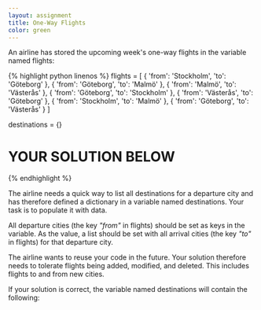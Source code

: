 ```yaml
---
layout: assignment
title: One-Way Flights
color: green
---
```

An airline has stored the upcoming week's one-way flights in the variable named flights:

{% highlight python linenos %}
flights = [
    { 'from': 'Stockholm', 'to': 'Göteborg' },
    { 'from': 'Göteborg', 'to': 'Malmö' },
    { 'from': 'Malmö', 'to': 'Västerås' },
    { 'from': 'Göteborg', 'to': 'Stockholm' },
    { 'from': 'Västerås', 'to': 'Göteborg' },
    { 'from': 'Stockholm', 'to': 'Malmö' },
    { 'from': 'Göteborg', 'to': 'Västerås' }
]

destinations = {}

# YOUR SOLUTION BELOW
{% endhighlight %}

The airline needs a quick way to list all destinations for a departure city and has therefore defined a dictionary in a variable named destinations. Your task is to populate it with data.

All departure cities (the key *"from"* in flights) should be set as keys in the variable. As the value, a list should be set with all arrival cities (the key *"to"* in flights) for that departure city.

The airline wants to reuse your code in the future. Your solution therefore needs to tolerate flights being added, modified, and deleted. This includes flights to and from new cities.

If your solution is correct, the variable named destinations will contain the following: